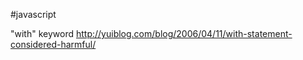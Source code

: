#javascript

"with" keyword  http://yuiblog.com/blog/2006/04/11/with-statement-considered-harmful/ <br/>

